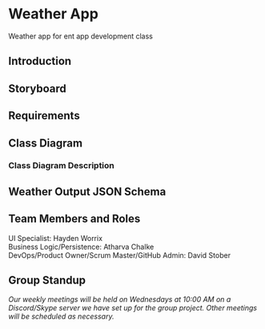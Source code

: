 # Weather App
Weather app for ent app development class

## Introduction

## Storyboard

## Requirements

## Class Diagram

### Class Diagram Description 

## Weather Output JSON Schema

## Team Members and Roles

UI Specialist: Hayden Worrix  
Business Logic/Persistence: Atharva Chalke  
DevOps/Product Owner/Scrum Master/GitHub Admin: David Stober  

## Group Standup
*Our weekly meetings will be held on Wednesdays at 10:00 AM on a Discord/Skype server we have set up for the group project. Other meetings will be scheduled as necessary.*
